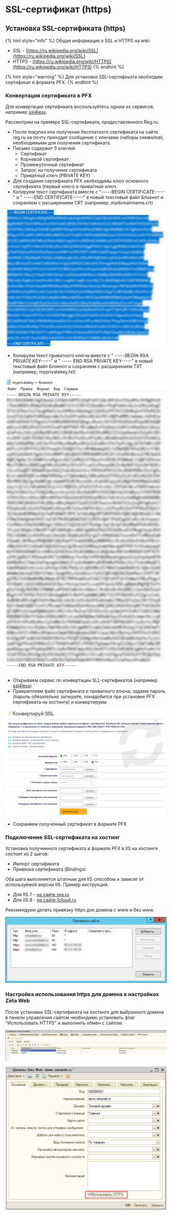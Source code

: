 # SSL-сертификат \(https\)

## Установка SSL-сертификата \(https\)

{% hint style="info" %}
Общая информация о SSL и HTTPS на wiki:

* SSL - [https://ru.wikipedia.org/wiki/SSL](https://ru.wikipedia.org/wiki/SSL)
* HTTPS - [https://ru.wikipedia.org/wiki/HTTPS](https://ru.wikipedia.org/wiki/HTTPS)
{% endhint %}

{% hint style="warning" %}
Для установки SSL-сертификата необходим сертификат в формате PFX.
{% endhint %}

### Конвертация сертификата в PFX

Для конвертации сертификата воспользуйтесь одним из сервисов, например [ssl4less](https://ssl4less.ru/ssl-tools/convert-certificate.html).

Рассмотрим на примере SSL-сертификата, предоставленного Reg.ru.

* После покупки или получения бесплатного сертификата на сайте reg.ru на почту приходит сообщение с ключами \(наборы символов\), необходимыми для получения сертификата.
* Письмо содержит 5 ключей:
  * Сертификат
  * Корневой сертификат
  * Промежуточный сертификат
  * Запрос на получение сертификата
  * Приватный ключ \(PRIVATE KEY\)
* Для создания сертификата PFX необходимы ключ основного сертификата \(первый ключ\) и приватный ключ.
* Копируем текст сертификата вместе с "-----BEGIN CERTIFICATE-----" и " -----END CERTIFICATE-----" в новый текстовый файл Блокнот и сохраняем с расширением CRT \(например, mydomainname.crt\)

![](../.gitbook/assets/image%20%2829%29.png)

* Копируем текст приватного ключа вместе с " -----BEGIN RSA PRIVATE KEY-----" и " ----- END RSA PRIVATE KEY-----" в новый текстовый файл Блокнот и сохраняем с расширением TXT \(например, myprivatekey.txt\)

![](../.gitbook/assets/image%20%28294%29.png)

* Открываем сервис по конвертации SLL-сертификатов \(например [ssl4less](https://ssl4less.ru/ssl-tools/convert-certificate.html)\)
* Прикрепляем файл сертификата и приватного ключа, задаем пароль \(пароль обязательно запишите, понадобится при установке PFX сертификата на хостинге\) и конвертируем

![](../.gitbook/assets/image%20%28332%29.png)

* Сохраняем полученный сертификат в формате PFX

### Подключение SSL-сертификата на хостинг

Установка полученного сертификата в формате PFX в IIS на хостинге состоит из 2 шагов:

* Импорт сертификата
* Привязка сертификата \(Bindings\)

Оба шага выполняется штатным для IIS способом и зависят от используемой версии IIS. Пример инструкций:

* Для IIS 7 - [на сайте reg.ru](https://www.reg.ru/support/ssl-sertifikaty/ustanovka-ssl-sertifikata/ustanovka-SSL-sertifikata-na-Microsoft-IIS-7)
* Для IIS 8 - [на сайте 1cloud.ru](https://1cloud.ru/help/ssl/installssliis)

Рекомендуем делать привязку https для домена с www и без www.

![](../.gitbook/assets/image%20%28136%29.png)

### Настройка использования https для домена в настройках Zeta Web

После установки SSL-сертификата на хостинге для выбранного домена в панели управления сайтом необходимо установить флаг "Использовать HTTPS" и выполнить обмен с сайтом.

![](../.gitbook/assets/image%20%28356%29.png)

![](../.gitbook/assets/image%20%2847%29.png)


